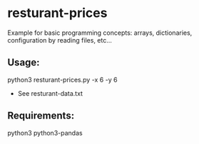# resturant-prices
Example for basic programming concepts: arrays, dictionaries, configuration by reading files, etc...

## Usage:
python3 resturant-prices.py -x 6 -y 6
* See resturant-data.txt

## Requirements:

python3
python3-pandas
